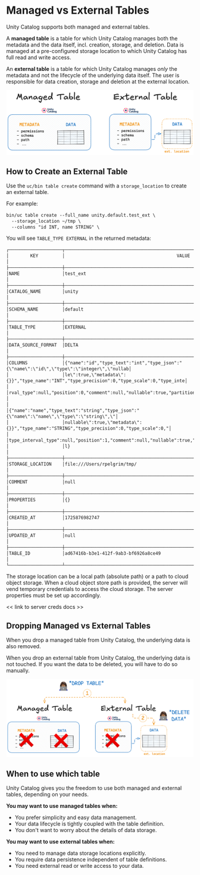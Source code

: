 # Managed vs External Tables

Unity Catalog supports both managed and external tables.

A **managed table** is a table for which Unity Catalog manages both the metadata and the data itself, incl. creation, storage, and deletion. Data is managed at a pre-configured storage location to which Unity Catalog has full read and write access.

An **external table** is a table for which Unity Catalog manages _only_ the metadata and not the lifecycle of the underlying data itself. The user is responsible for data creation, storage and deletion at the external location.

![Managed vs External tables](../../assets/images/uc_managed_external_tables_bg.png)

## How to Create an External Table

Use the `uc/bin table create` command with a `storage_location` to create an external table.

For example:

```
bin/uc table create --full_name unity.default.test_ext \
  --storage_location ~/tmp \
  --columns "id INT, name STRING" \
```

You will see `TABLE_TYPE EXTERNAL` in the returned metadata:

```
┌────────────────────┬──────────────────────────────────────────────────────────────────────────────────────────┐
│        KEY         │                                          VALUE                                           │
├────────────────────┼──────────────────────────────────────────────────────────────────────────────────────────┤
│NAME                │test_ext                                                                                  │
├────────────────────┼──────────────────────────────────────────────────────────────────────────────────────────┤
│CATALOG_NAME        │unity                                                                                     │
├────────────────────┼──────────────────────────────────────────────────────────────────────────────────────────┤
│SCHEMA_NAME         │default                                                                                   │
├────────────────────┼──────────────────────────────────────────────────────────────────────────────────────────┤
│TABLE_TYPE          │EXTERNAL                                                                                  │
├────────────────────┼──────────────────────────────────────────────────────────────────────────────────────────┤
│DATA_SOURCE_FORMAT  │DELTA                                                                                     │
├────────────────────┼──────────────────────────────────────────────────────────────────────────────────────────┤
│COLUMNS             │{"name":"id","type_text":"int","type_json":"{\"name\":\"id\",\"type\":\"integer\",\"nullab│
│                    │le\":true,\"metadata\":{}}","type_name":"INT","type_precision":0,"type_scale":0,"type_inte│
│                    │rval_type":null,"position":0,"comment":null,"nullable":true,"partition_index":null}       │
│                    │{"name":"name","type_text":"string","type_json":"{\"name\":\"name\",\"type\":\"string\",\"│
│                    │nullable\":true,\"metadata\":{}}","type_name":"STRING","type_precision":0,"type_scale":0,"│
│                    │type_interval_type":null,"position":1,"comment":null,"nullable":true,"partition_index":nul│
│                    │l}                                                                                        │
├────────────────────┼──────────────────────────────────────────────────────────────────────────────────────────┤
│STORAGE_LOCATION    │file:///Users/rpelgrim/tmp/                                                               │
├────────────────────┼──────────────────────────────────────────────────────────────────────────────────────────┤
│COMMENT             │null                                                                                      │
├────────────────────┼──────────────────────────────────────────────────────────────────────────────────────────┤
│PROPERTIES          │{}                                                                                        │
├────────────────────┼──────────────────────────────────────────────────────────────────────────────────────────┤
│CREATED_AT          │1725876982747                                                                             │
├────────────────────┼──────────────────────────────────────────────────────────────────────────────────────────┤
│UPDATED_AT          │null                                                                                      │
├────────────────────┼──────────────────────────────────────────────────────────────────────────────────────────┤
│TABLE_ID            │ad67416b-b3e1-412f-9ab3-bf6926a8ce49                                                      │
└────────────────────┴──────────────────────────────────────────────────────────────────────────────────────────┘
```

The storage location can be a local path (absolute path) or a path to cloud object storage. When a cloud object store path is provided, the server will vend temporary credentials to access the cloud storage. The server properties must be set up accordingly.

<< link to server creds docs >>

## Dropping Managed vs External Tables

When you drop a managed table from Unity Catalog, the underlying data is also removed.

When you drop an external table from Unity Catalog, the underlying data is not touched. If you want the data to be deleted, you will have to do so manually.

![Dropping Managed vs External tables](../../assets/images/uc_managed_external_tables_drop_bg.png)

## When to use which table

Unity Catalog gives you the freedom to use both managed and external tables, depending on your needs.

**You may want to use managed tables when:**

- You prefer simplicity and easy data management.
- Your data lifecycle is tightly coupled with the table definition.
- You don't want to worry about the details of data storage.

**You may want to use external tables when:**

- You need to manage data storage locations explicitly.
- You require data persistence independent of table definitions.
- You need external read or write access to your data.

